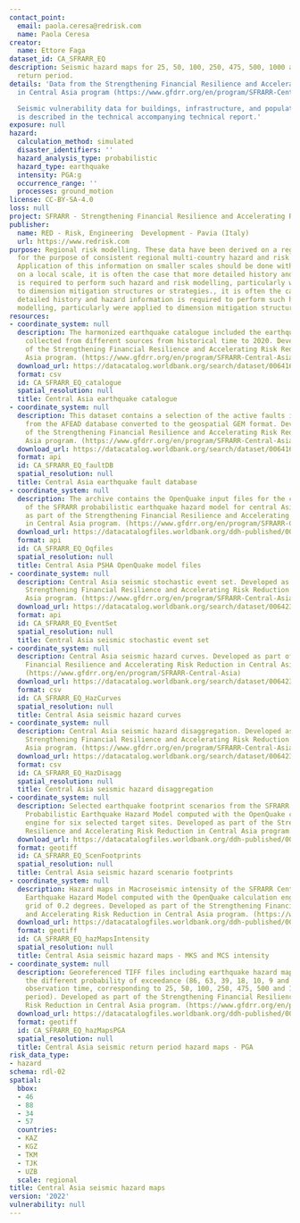 ```yaml
---
contact_point:
  email: paola.ceresa@redrisk.com
  name: Paola Ceresa
creator:
  name: Ettore Faga
dataset_id: CA_SFRARR_EQ
description: Seismic hazard maps for 25, 50, 100, 250, 475, 500, 1000 and 10,000 years
  return period.
details: 'Data from the Strengthening Financial Resilience and Accelerating Risk Reduction
  in Central Asia program (https://www.gfdrr.org/en/program/SFRARR-Central-Asia).

  Seismic vulnerability data for buildings, infrastructure, and population. The approach
  is described in the technical accompanying technical report.'
exposure: null
hazard:
  calculation_method: simulated
  disaster_identifiers: ''
  hazard_analysis_type: probabilistic
  hazard_type: earthquake
  intensity: PGA:g
  occurrence_range: ''
  processes: ground_motion
license: CC-BY-SA-4.0
loss: null
project: SFRARR - Strengthening Financial Resilience and Accelerating Risk Reduction in Central Asia
publisher:
  name: RED - Risk, Engineering  Development - Pavia (Italy)
  url: https://www.redrisk.com
purpose: Regional risk modelling. These data have been derived on a regional scale
  for the purpose of consistent regional multi-country hazard and risk assessment.
  Application of this information on smaller scales should be done with care. Importantly
  on a local scale, it is often the case that more detailed history and hazard information
  is required to perform such hazard and risk modelling, particularly were applied
  to dimension mitigation structures or strategies., it is often the case that more
  detailed history and hazard information is required to perform such hazard and risk
  modelling, particularly were applied to dimension mitigation structures or strategies
resources:
- coordinate_system: null
  description: The harmonized earthquake catalogue included the earthquake events
    collected from different sources from historical time to 2020. Developed as part
    of the Strengthening Financial Resilience and Accelerating Risk Reduction in Central
    Asia program. (https://www.gfdrr.org/en/program/SFRARR-Central-Asia)
  download_url: https://datacatalog.worldbank.org/search/dataset/0064167
  format: csv
  id: CA_SFRARR_EQ_catalogue
  spatial_resolution: null
  title: Central Asia earthquake catalogue
- coordinate_system: null
  description: This dataset contains a selection of the active faults in central Asia
    from the AFEAD database converted to the geospatial GEM format. Developed as part
    of the Strengthening Financial Resilience and Accelerating Risk Reduction in Central
    Asia program. (https://www.gfdrr.org/en/program/SFRARR-Central-Asia)
  download_url: https://datacatalog.worldbank.org/search/dataset/0064168
  format: api
  id: CA_SFRARR_EQ_faultDB
  spatial_resolution: null
  title: Central Asia earthquake fault database
- coordinate_system: null
  description: The archive contains the OpenQuake input files for the calculation
    of the SFRARR probabilistic earthquake hazard model for central Asia. Developed
    as part of the Strengthening Financial Resilience and Accelerating Risk Reduction
    in Central Asia program. (https://www.gfdrr.org/en/program/SFRARR-Central-Asia)
  download_url: https://datacatalogfiles.worldbank.org/ddh-published/0064169/DR0090887/PSHA_OQ_Model.zip?versionId=2023-07-21T17:13:59.1976251Z
  format: api
  id: CA_SFRARR_EQ_Oqfiles
  spatial_resolution: null
  title: Central Asia PSHA OpenQuake model files
- coordinate_system: null
  description: Central Asia seismic stochastic event set. Developed as part of the
    Strengthening Financial Resilience and Accelerating Risk Reduction in Central
    Asia program. (https://www.gfdrr.org/en/program/SFRARR-Central-Asia)
  download_url: https://datacatalog.worldbank.org/search/dataset/0064233
  format: api
  id: CA_SFRARR_EQ_EventSet
  spatial_resolution: null
  title: Central Asia seismic stochastic event set
- coordinate_system: null
  description: Central Asia seismic hazard curves. Developed as part of the Strengthening
    Financial Resilience and Accelerating Risk Reduction in Central Asia program.
    (https://www.gfdrr.org/en/program/SFRARR-Central-Asia)
  download_url: https://datacatalog.worldbank.org/search/dataset/0064237
  format: csv
  id: CA_SFRARR_EQ_HazCurves
  spatial_resolution: null
  title: Central Asia seismic hazard curves
- coordinate_system: null
  description: Central Asia seismic hazard disaggregation. Developed as part of the
    Strengthening Financial Resilience and Accelerating Risk Reduction in Central
    Asia program. (https://www.gfdrr.org/en/program/SFRARR-Central-Asia)
  download_url: https://datacatalog.worldbank.org/search/dataset/0064235
  format: csv
  id: CA_SFRARR_EQ_HazDisagg
  spatial_resolution: null
  title: Central Asia seismic hazard disaggregation
- coordinate_system: null
  description: Selected earthquake footprint scenarios from the SFRARR Central Asia
    Probabilistic Earthquake Hazard Model computed with the OpenQuake calculation
    engine for six selected target sites. Developed as part of the Strengthening Financial
    Resilience and Accelerating Risk Reduction in Central Asia program. (https://www.gfdrr.org/en/program/SFRARR-Central-Asia)
  download_url: https://datacatalogfiles.worldbank.org/ddh-published/0064170/DR0090889/eq_scenario_[SITE]_PGA_[GMPE].zip?versionId=2023-07-21T17:18:56.7522490Z
  format: geotiff
  id: CA_SFRARR_EQ_ScenFootprints
  spatial_resolution: null
  title: Central Asia seismic hazard scenario footprints
- coordinate_system: null
  description: Hazard maps in Macroseismic intensity of the SFRARR Central Asia Probabilistic
    Earthquake Hazard Model computed with the OpenQuake calculation engine for a site
    grid of 0.2 degrees. Developed as part of the Strengthening Financial Resilience
    and Accelerating Risk Reduction in Central Asia program. (https://www.gfdrr.org/en/program/SFRARR-Central-Asia)
  download_url: https://datacatalogfiles.worldbank.org/ddh-published/0064171/DR0090891/hazard_map-mean_[SCALE].zip?versionId=2023-07-21T17:18:35.0695276Z
  format: geotiff
  id: CA_SFRARR_EQ_hazMapsIntensity
  spatial_resolution: null
  title: Central Asia seismic hazard maps - MKS and MCS intensity
- coordinate_system: null
  description: Georeferenced TIFF files including earthquake hazard maps in PGA for
    the different probability of exceedance (86, 63, 39, 18, 10, 9 and 5% in 50 years
    observation time, corresponding to 25, 50, 100, 250, 475, 500 and 1000 years return
    period). Developed as part of the Strengthening Financial Resilience and Accelerating
    Risk Reduction in Central Asia program. (https://www.gfdrr.org/en/program/SFRARR-Central-Asia)
  download_url: https://datacatalogfiles.worldbank.org/ddh-published/0064172/DR0091669/SFRARR_seismicHazardMaps.zip?versionId=2023-07-05T14:01:30.0430008Z
  format: geotiff
  id: CA_SFRARR_EQ_hazMapsPGA
  spatial_resolution: null
  title: Central Asia seismic return period hazard maps - PGA
risk_data_type:
- hazard
schema: rdl-02
spatial:
  bbox:
  - 46
  - 88
  - 34
  - 57
  countries:
  - KAZ
  - KGZ
  - TKM
  - TJK
  - UZB
  scale: regional
title: Central Asia seismic hazard maps
version: '2022'
vulnerability: null
---
```

